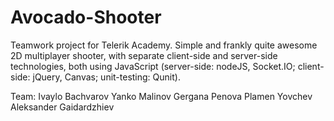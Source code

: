 Avocado-Shooter
===============

Teamwork project for Telerik Academy. Simple and frankly quite awesome 2D multiplayer shooter, with separate client-side and server-side technologies, both using JavaScript (server-side: nodeJS, Socket.IO; client-side: jQuery, Canvas; unit-testing: Qunit).

Team:
Ivaylo Bachvarov
Yanko Malinov
Gergana  Penova
Plamen Yovchev
Aleksander Gaidardzhiev

